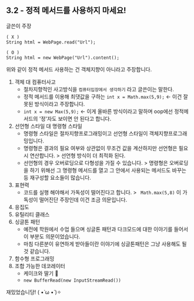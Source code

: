 ## 3.2 - 정적 메서드를 사용하지 마세요!

글쓴이 주장
```
( X )
String html = WebPage.read("Url");

( O )
String html = new WebPage("Url").content();
```

위와 같이 정적 메서드 사용하는 건 객체지향이 아니라고 주장합니다.


1. 객체 대 컴퓨터사고
	- 절차지향적인 사고방식을 `컴퓨터입장에서 생각하기` 라고 글쓴이는 말한다.
	- 정적 메서드를 이용해 최댓값을 구하는 ` int x = Math.max(5,9); ` <- 이건 잘못된 방식이라고 주장합니다.
	- ` int x = new Max(5,9); ` <- 이게 올바른 방식이라고 말하며 oop에선 정적메서드의 '정'자도 보이면 안 된다고 합니다.
2. 선언형 스타일 대 명령형 스타일
	- 명령형 스타일은 절차지향프로그래밍이고 선언형 스타일이 객체지향프로그래밍입니다.
	- 명령형은 결과의 필요 여부와 상관없이 무조건 값을 계산하지만 선언형은 필요시 연산합니다. > 선언형 방식이 더 최적화 된다.
	- 선언형의 경우 오버로딩으로 다형성을 가질 수 있습니다. > 명령형은 오버로딩을 하기 위해선 그 명령형 메서드를 열고 그 안에서 사용되는 메서드도 바꾸는 등 재구성할 요소들이 많습니다.
3. 표현력
	- 코드를 실행 해야해서 가독성이 떨어진다고 합니다. > ` Math.max(5,8)` 이 가독성이 떨어진단 주장인데 이건 조금 의문입니다.
4. 응집도
5. 유틸리티 클래스 
6. 싱글톤 패턴
	- 예전에 학원에서 수업 들으며 싱글톤 패턴과 다크모드에 대한 이야기를 들어서 이 부분도 의문이었습니다.
	- 마침 다른분이 유연하게 받아들이란 이야기에 싱글톤패턴은 그냥 사용해도 될 것 같습니다.
7. 함수형 프로그래밍
8. 조합 가능한 데코레이터
	- 케이크와 딸기 🍰
	- ` new BufferRead(new InputStreamRead()) `

재밌었습니당! ( •̀ ω •́ )✧

